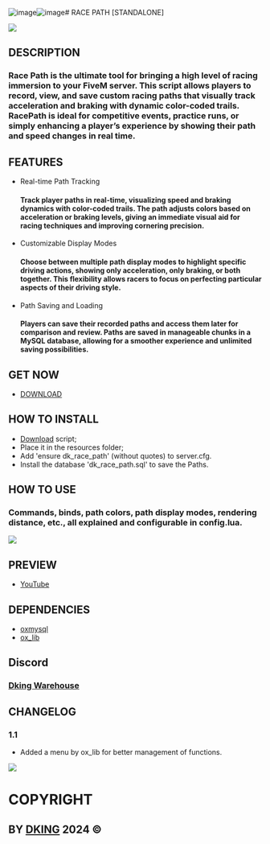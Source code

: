 ![image](https://github.com/user-attachments/assets/d1d18b5c-9fd3-40ef-8c73-b6810f807af2)![image](https://github.com/user-attachments/assets/a0bdeee1-1bbc-4f6c-a1d2-8c85b47875c3)# RACE PATH [STANDALONE]

![](https://cdn.discordapp.com/attachments/1295245827039563866/1315396921359208478/THUMB_1024.png?ex=67647158&is=67631fd8&hm=cd81b31a9c6c350a6f3f8f8aba7bc162d11cc360d0532ea93a164ab8b7b7f524&)

## DESCRIPTION

### Race Path is the ultimate tool for bringing a high level of racing immersion to your FiveM server. This script allows players to record, view, and save custom racing paths that visually track acceleration and braking with dynamic color-coded trails. RacePath is ideal for competitive events, practice runs, or simply enhancing a player’s experience by showing their path and speed changes in real time.

## FEATURES

* Real-time Path Tracking
    #### Track player paths in real-time, visualizing speed and braking dynamics with color-coded trails. The path adjusts colors based on acceleration or braking levels, giving an immediate visual aid for racing techniques and improving cornering precision.
* Customizable Display Modes
    #### Choose between multiple path display modes to highlight specific driving actions, showing only acceleration, only braking, or both together. This flexibility allows racers to focus on perfecting particular aspects of their driving style.
* Path Saving and Loading
    #### Players can save their recorded paths and access them later for comparison and review. Paths are saved in manageable chunks in a MySQL database, allowing for a smoother experience and unlimited saving possibilities.

## GET NOW

* [DOWNLOAD](https://dking.tebex.io/package/6562199)

## HOW TO INSTALL

* [Download](https://keymaster.fivem.net/asset-grants) script;
* Place it in the resources folder;
* Add 'ensure dk_race_path' (without quotes) to server.cfg.
* Install the database 'dk_race_path.sql' to save the Paths.

## HOW TO USE

### Commands, binds, path colors, path display modes, rendering distance, etc., all explained and configurable in config.lua.
![](https://cdn.discordapp.com/attachments/1295245827039563866/1315397083934625833/config.png?ex=6764717f&is=67631fff&hm=9650b83c88bd2510bb9eb3aefa787f2935851fd37b58ddd426c7dc683d6b680c&)

## PREVIEW

* [YouTube](https://youtu.be/JfWrEjP3NXc)

## DEPENDENCIES

* [oxmysql](https://github.com/overextended/oxmysql)
* [ox_lib](https://github.com/overextended/ox_lib)

## Discord

### [Dking Warehouse](https://discord.gg/Rw6vjcXspG)

## CHANGELOG

### 1.1

* Added a menu by ox_lib for better management of functions.

![](https://cdn.discordapp.com/attachments/1295245827039563866/1315400385396998245/Menu.png?ex=67647492&is=67632312&hm=95550f4227ed3655689fa27982580ce7fc563d0f59ecd919570b4d1424e60399&)

# COPYRIGHT

## BY [DKING](https://github.com/Dking07) 2024 ©
